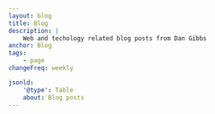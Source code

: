 ```yaml
---
layout: blog
title: Blog
description: |
    Web and techology related blog posts from Dan Gibbs
anchor: Blog
tags:
    - page
changeFreq: weekly

jsonld:
    '@type': Table
    about: Blog posts
---
```

